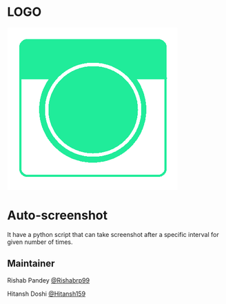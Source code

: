 # LOGO
![LOGO](https://github.com/Hitansh159/Auto-screenshot/blob/main/logo.png)

# Auto-screenshot
It have a python script that can take screenshot after a specific interval for given number of times.

## Maintainer

Rishab Pandey [@Rishabrp99](https://github.com/Rishabrp99)

Hitansh Doshi [@Hitansh159](https://github.com/Hitansh159)

